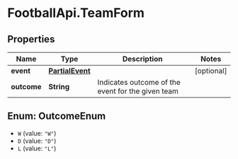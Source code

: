 # FootballApi.TeamForm

## Properties
Name | Type | Description | Notes
------------ | ------------- | ------------- | -------------
**event** | [**PartialEvent**](PartialEvent.md) |  | [optional] 
**outcome** | **String** | Indicates outcome of the event for the given team | 

<a name="OutcomeEnum"></a>
## Enum: OutcomeEnum

* `W` (value: `"W"`)
* `D` (value: `"D"`)
* `L` (value: `"L"`)

